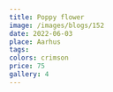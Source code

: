 ```yaml
---
title: Poppy flower
image: /images/blogs/152
date: 2022-06-03
place: Aarhus
tags:
colors: crimson
price: 75
gallery: 4
---
```

